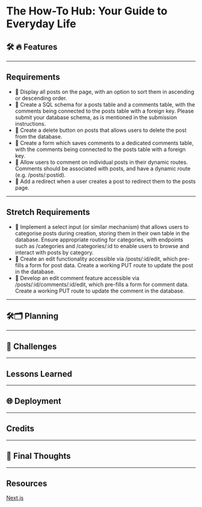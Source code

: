 # The How-To Hub: Your Guide to Everyday Life

## 🛠️ 🔥 Features

---

## Requirements

- 🎯 Display all posts on the page, with an option to sort them in ascending or descending order.
- 🎯 Create a SQL schema for a posts table and a comments table, with the comments being connected to the posts table with a foreign key.
Please submit your database schema, as is mentioned in the submission instructions.
- 🎯 Create a delete button on posts that allows users to delete the post from the database.
- 🎯 Create a form which saves comments to a dedicated comments table, with the comments being connected to the posts table with a foreign key.
- 🎯 Allow users to comment on individual posts in their dynamic routes. Comments should be associated with posts, and have a dynamic route (e.g. /posts/:postid).
- 🎯 Add a redirect when a user creates a post to redirect them to the posts page.

---

## Stretch Requirements

- 🏹 Implement a select input (or similar mechanism) that allows users to categorise posts during creation, storing them in their own table in the database. Ensure appropriate routing for categories, with endpoints such as /categories and /categories/:id to enable users to browse and interact with posts by category.
- 🏹 Create an edit functionality accessible via /posts/:id/edit, which pre-fills a form for post data. Create a working PUT route to update the post in the database.
- 🏹 Develop an edit comment feature accessible via /posts/:id/comments/:id/edit, which pre-fills a form for comment data. Create a working PUT route to update the comment in the database.

---

## 🛠️🗂️ Planning

---

## 🧪 Challenges 

---

## Lessons Learned

---

## 🌐 Deployment

---

## Credits

---

## 🙌 Final Thoughts

---

## Resources

[Next.js]()
